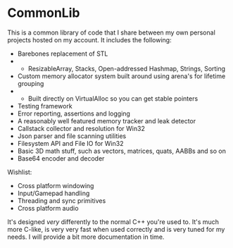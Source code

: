 # CommonLib

This is a common library of code that I share between my own personal projects hosted on my account. It includes the following:

- Barebones replacement of STL 
- - ResizableArray, Stacks, Open-addressed Hashmap, Strings, Sorting
- Custom memory allocator system built around using arena's for lifetime grouping
- - Built directly on VirtualAlloc so you can get stable pointers
- Testing framework
- Error reporting, assertions and logging
- A reasonably well featured memory tracker and leak detector
- Callstack collector and resolution for Win32
- Json parser and file scanning utilities
- Filesystem API and File IO for Win32
- Basic 3D math stuff, such as vectors, matrices, quats, AABBs and so on
- Base64 encoder and decoder

Wishlist:
- Cross platform windowing
- Input/Gamepad handling
- Threading and sync primitives
- Cross platform audio

It's designed *very* differently to the normal C++ you're used to. It's much more C-like, is very very fast when used correctly and is very tuned for my needs. I will provide a bit more documentation in time.

